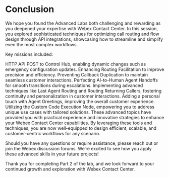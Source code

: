 # Conclusion 

We hope you found the Advanced Labs both challenging and rewarding as you deepened your expertise with Webex Contact Center. In this session, you explored sophisticated techniques for optimizing call routing and flow design through API integrations, showcasing how to streamline and simplify even the most complex workflows.

Key missions included:

HTTP API POST to Control Hub, enabling dynamic changes such as emergency configuration updates.
Enhancing Routing Facilitation to improve precision and efficiency.
Preventing Callback Duplication to maintain seamless customer interactions.
Perfecting AI-to-Human Agent Handoffs for smooth transitions during escalations.
Implementing advanced techniques like Last Agent Routing and Routing Returning Callers, fostering continuity and personalization in customer interactions.
Adding a personal touch with Agent Greetings, improving the overall customer experience.
Utilizing the Custom Code Execution Node, empowering you to address unique use cases with tailored solutions.
These advanced topics have provided you with practical experience and innovative strategies to enhance your Webex Contact Center capabilities. By leveraging these tools and techniques, you are now well-equipped to design efficient, scalable, and customer-centric workflows for any scenario.

Should you have any questions or require assistance, please reach out or join the Webex discussion forums. We’re excited to see how you apply these advanced skills in your future projects!

Thank you for completing Part 2 of the lab, and we look forward to your continued growth and exploration with Webex Contact Center.
